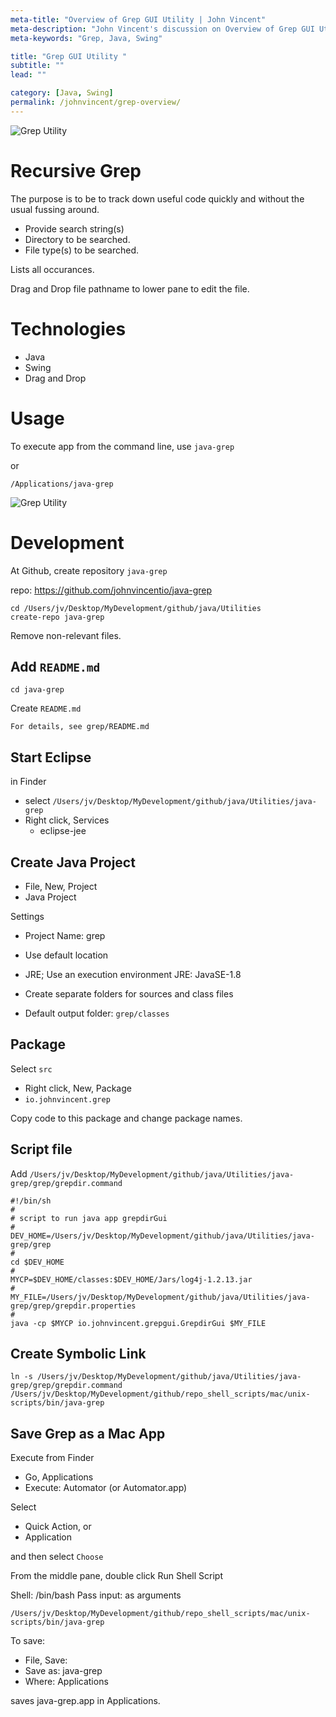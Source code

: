 ```yaml
---
meta-title: "Overview of Grep GUI Utility | John Vincent"
meta-description: "John Vincent's discussion on Overview of Grep GUI Utility "
meta-keywords: "Grep, Java, Swing"

title: "Grep GUI Utility "
subtitle: ""
lead: ""

category: [Java, Swing]
permalink: /johnvincent/grep-overview/
---
```


<img class="post-image" src="/images/applications/grep/grep-1.png" alt="Grep Utility" />

<!-- end -->

# Recursive Grep

The purpose is to be to track down useful code quickly and without the usual fussing around.

* Provide search string(s)
* Directory to be searched.
* File type(s) to be searched.

Lists all occurances.

Drag and Drop file pathname to lower pane to edit the file.

# Technologies

* Java
* Swing
* Drag and Drop

# Usage

To execute app from the command line, use `java-grep`

or

`/Applications/java-grep`

<img class="post-image" src="/images/applications/grep/grep-2.png" alt="Grep Utility" />

# Development

At Github, create repository `java-grep`

repo: https://github.com/johnvincentio/java-grep

```
cd /Users/jv/Desktop/MyDevelopment/github/java/Utilities
create-repo java-grep
```

Remove non-relevant files.

## Add `README.md`

```
cd java-grep
```

Create `README.md`

```
For details, see grep/README.md
```

## Start Eclipse

in Finder

* select `/Users/jv/Desktop/MyDevelopment/github/java/Utilities/java-grep`
* Right click, Services
  * eclipse-jee

## Create Java Project

* File, New, Project
* Java Project

Settings

* Project Name: grep
* Use default location
* JRE; Use an execution environment JRE: JavaSE-1.8
* Create separate folders for sources and class files

* Default output folder: `grep/classes`

## Package

Select `src`

* Right click, New, Package
* `io.johnvincent.grep`

Copy code to this package and change package names.

## Script file

Add `/Users/jv/Desktop/MyDevelopment/github/java/Utilities/java-grep/grep/grepdir.command`

```
#!/bin/sh
#
# script to run java app grepdirGui
#
DEV_HOME=/Users/jv/Desktop/MyDevelopment/github/java/Utilities/java-grep/grep
#
cd $DEV_HOME
#
MYCP=$DEV_HOME/classes:$DEV_HOME/Jars/log4j-1.2.13.jar
#
MY_FILE=/Users/jv/Desktop/MyDevelopment/github/java/Utilities/java-grep/grep/grepdir.properties
#
java -cp $MYCP io.johnvincent.grepgui.GrepdirGui $MY_FILE
```

## Create Symbolic Link

```
ln -s /Users/jv/Desktop/MyDevelopment/github/java/Utilities/java-grep/grep/grepdir.command /Users/jv/Desktop/MyDevelopment/github/repo_shell_scripts/mac/unix-scripts/bin/java-grep
```


## Save Grep as a Mac App

Execute from Finder

* Go, Applications
* Execute: Automator (or Automator.app)

Select

* Quick Action, or
* Application

and then select `Choose`

From the middle pane, double click Run Shell Script

Shell: /bin/bash
Pass input: as arguments

```
/Users/jv/Desktop/MyDevelopment/github/repo_shell_scripts/mac/unix-scripts/bin/java-grep
```

To save: 

* File, Save:
* Save as: java-grep
* Where: Applications

saves java-grep.app in Applications.


